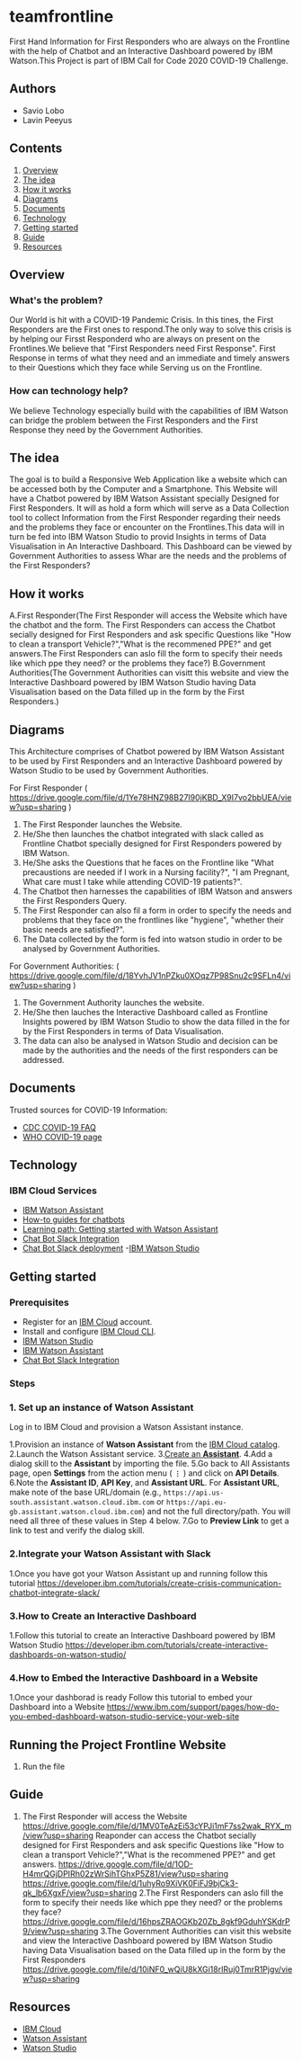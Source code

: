# teamfrontline
First Hand Information for First Responders who are always on the Frontline with the help of Chatbot and an Interactive Dashboard powered by IBM Watson.This Project is part of IBM Call for Code 2020 COVID-19 Challenge.

## Authors

- Savio Lobo
- Lavin Peeyus

## Contents

1. [Overview](#overview)
2. [The idea](#the-idea)
3. [How it works](#how-it-works)
4. [Diagrams](#diagrams)
5. [Documents](#documents)
6. [Technology](#technology)
7. [Getting started](#getting-started)
8. [Guide](#Guide)
9. [Resources](#resources)



## Overview

### What's the problem?

Our World is hit with a COVID-19 Pandemic Crisis. In this tines, the First Responders are the First ones to respond.The only way to solve this crisis is by helping our Firsst Responderd who are always on present on the Frontlines.We believe that "First Responders need First Response". First Response in terms of what they need and an immediate and timely answers to their Questions which they face while Serving us on the Frontline. 

### How can technology help?

We believe Technology especially build with the capabilities of IBM Watson can bridge the problem between the First Responders and the First Response they need by the Government Authorities.

## The idea

The goal is to build a Responsive Web Application like a website which can be accessed both by the Computer and a Smartphone. This Website will have a Chatbot powered by IBM Watson Assistant specially Designed for First Responders. It will as hold a form which will serve as a Data Collection tool to collect Information from the First Responder regarding their needs and the problems they face or encounter on the Frontlines.This data will in turn be fed into IBM Watson Studio to provid Insights in terms of Data Visualisation in An Interactive Dashboard. This Dashboard can be viewed by Government Authorities to assess Whar are the needs and the problems of the First Responders?

## How it works

A.First Responder(The First Responder will access the Website which have the chatbot and the form. The First Responders can access the Chatbot secially designed for First Responders and ask specific Questions like "How to clean a transport Vehicle?","What is the recommened PPE?" and get answers.The First Responders can aslo fill the form to specify their needs like which ppe they need? or the problems they face?)
B.Government Authorities(The Government Authorities can visitt this website and view the Interactive Dashboard powered by IBM Watson Studio having Data Visualisation based on the Data filled up in the form by the First Responders.)

## Diagrams



This Architecture comprises of Chatbot powered by IBM Watson Assistant to be used by First Responders and an Interactive Dashboard powered by Watson Studio to be used by Government Authorities.  

For First Responder ( https://drive.google.com/file/d/1Ye78HNZ98B27I90jKBD_X9I7vo2bbUEA/view?usp=sharing )
1. The First Responder launches the Website.
2. He/She then launches the chatbot integrated with slack called as Frontline Chatbot specially designed for First Responders powered by IBM Watson.
3. He/She asks the Questions that he faces on the Frontline like "What precaustions are needed if I work in a Nursing facility?", "I am Pregnant, What care must I take while attending COVID-19 patients?".
4. The Chatbot then harnesses the capabilities of IBM Watson and answers the First Responders Query.
5. The First Responder can also fil a form in order to specify the needs and problems that they face on the frontlines like "hygiene", "whether their basic needs are satisfied?".
6. The Data collected by the form is fed into watson studio in order to be analysed by Government Authorities.

For Government Authorities: ( https://drive.google.com/file/d/18YvhJV1nPZku0XOqz7P98Snu2c9SFLn4/view?usp=sharing )
1. The Government Authority launches the website.
2. He/She then lauches the Interactive Dashboard called as Frontline Insights powered by IBM Watson Studio to show the data filled in the for by the First Responders in terms of Data Visualisation.
3. The data can also be analysed in Watson Studio and decision can be made by the authorities and the needs of the first responders can be addressed.

## Documents

Trusted sources for COVID-19 Information:
- [CDC COVID-19 FAQ](https://www.cdc.gov/coronavirus/2019-ncov/faq.html)
- [WHO COVID-19 page](https://www.who.int/health-topics/coronavirus)


## Technology

### IBM Cloud Services

- [IBM Watson Assistant](https://www.ibm.com/cloud/watson-assistant/)
- [How-to guides for chatbots](https://www.ibm.com/watson/how-to-build-a-chatbot)
- [Learning path: Getting started with Watson Assistant](https://developer.ibm.com/series/learning-path-watson-assistant/)
- [Chat Bot Slack Integration](https://developer.ibm.com/technologies/artificial-intelligence/videos/integrating-watson-assistant-with-slack-using-built-in-integrations/#)
- [Chat Bot Slack deployment](https://cloud.ibm.com/docs/assistant?topic=assistant-deploy-slack)
-[IBM Watson Studio](https://cloud.ibm.com/catalog/services/watson-studio)


## Getting started

### Prerequisites

- Register for an [IBM Cloud](https://www.ibm.com/account/reg/us-en/signup?formid=urx-42793&eventid=cfc-2020?cm_mmc=OSocial_Blog-_-Audience+Developer_Developer+Conversation-_-WW_WW-_-cfc-2020-ghub-starterkit-cooperation_ov75914&cm_mmca1=000039JL&cm_mmca2=10008917) account.
- Install and configure [IBM Cloud CLI](https://cloud.ibm.com/docs/cli?topic=cloud-cli-getting-started#overview).
- [IBM Watson Studio](https://cloud.ibm.com/catalog/services/watson-studio)
- [IBM Watson Assistant](https://www.ibm.com/cloud/watson-assistant/)
- [Chat Bot Slack Integration](https://developer.ibm.com/technologies/artificial-intelligence/videos/integrating-watson-assistant-with-slack-using-built-in-integrations/#)

### Steps

### 1. Set up an instance of Watson Assistant

Log in to IBM Cloud and provision a Watson Assistant instance.

1.Provision an instance of **Watson Assistant** from the [IBM Cloud catalog](https://cloud.ibm.com/catalog/services/watson-assistant).
2.Launch the Watson Assistant service.
3.[Create an **Assistant**](https://cloud.ibm.com/docs/assistant?topic=assistant-assistant-add).
4.Add a dialog skill to the **Assistant** by importing the  file.
5.Go back to All Assistants page, open **Settings** from the action menu ( **`⋮`** ) and click on **API Details**.
6.Note the **Assistant ID**, **API Key**, and **Assistant URL**. For **Assistant URL**, make note of the base URL/domain (e.g., `https://api.us-south.assistant.watson.cloud.ibm.com` or `https://api.eu-gb.assistant.watson.cloud.ibm.com`) and not the full directory/path. You will need all three of these values in Step 4 below.
7.Go to **Preview Link** to get a link to test and verify the dialog skill.

### 2.Integrate your Watson Assistant with Slack

1.Once you have got your Watson Assistant up and running follow this tutorial https://developer.ibm.com/tutorials/create-crisis-communication-chatbot-integrate-slack/

### 3.How to Create an Interactive Dashboard

1.Follow this tutorial to create an Interactive Dashboard powered by IBM Watson Studio https://developer.ibm.com/tutorials/create-interactive-dashboards-on-watson-studio/

### 4.How to Embed the Interactive Dashboard in a Website

1.Once your dashborad is ready Follow this tutorial to embed your Dashboard into a Website https://www.ibm.com/support/pages/how-do-you-embed-dashboard-watson-studio-service-your-web-site
 
## Running the Project Frontline Website

1. Run the file 

## Guide

1. The First Responder will access the Website https://drive.google.com/file/d/1MV0TeAzEi53cYPJi1mF7ss2wak_RYX_m/view?usp=sharing
 Reaponder  can access the Chatbot secially designed for First Responders and ask specific Questions like "How to clean a transport Vehicle?","What is the recommened PPE?" and get answers.  https://drive.google.com/file/d/1OD-H4mrQGjDPIRh02zWrSihTGhxP5Z81/view?usp=sharing  https://drive.google.com/file/d/1uhyRo9XiVK0FiFJ9bjCk3-qk_lb6XgxF/view?usp=sharing
2.The First Responders can aslo fill the form to specify their needs like which ppe they need? or the problems they face? https://drive.google.com/file/d/16hpsZRAOGKb20Zb_8gkf9GduhYSKdrP9/view?usp=sharing 
3.The Government Authorities can visit this website and view the Interactive Dashboard powered by IBM Watson Studio having Data Visualisation based on the Data filled up in the form by the First Responders https://drive.google.com/file/d/10iNF0_wQiU8kXGi18rIRuj0TmrR1Pjgv/view?usp=sharing








## Resources

- [IBM Cloud](https://www.ibm.com/cloud)
- [Watson Assistant](https://cloud.ibm.com/docs/assistant?topic=assistant-getting-started)
- [Watson Studio](https://cloud.ibm.com/catalog/services/watson-studio)


